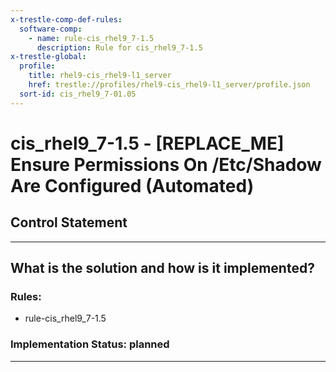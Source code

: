 ```yaml
---
x-trestle-comp-def-rules:
  software-comp:
    - name: rule-cis_rhel9_7-1.5
      description: Rule for cis_rhel9_7-1.5
x-trestle-global:
  profile:
    title: rhel9-cis_rhel9-l1_server
    href: trestle://profiles/rhel9-cis_rhel9-l1_server/profile.json
  sort-id: cis_rhel9_7-01.05
---
```


# cis_rhel9_7-1.5 - \[REPLACE_ME\] Ensure Permissions On /Etc/Shadow Are Configured (Automated)

## Control Statement

______________________________________________________________________

## What is the solution and how is it implemented?

<!-- For implementation status enter one of: implemented, partial, planned, alternative, not-applicable -->

<!-- Note that the list of rules under ### Rules: is read-only and changes will not be captured after assembly to JSON -->

<!-- Add control implementation description here for control: cis_rhel9_7-1.5 -->

### Rules:

  - rule-cis_rhel9_7-1.5

### Implementation Status: planned

______________________________________________________________________
